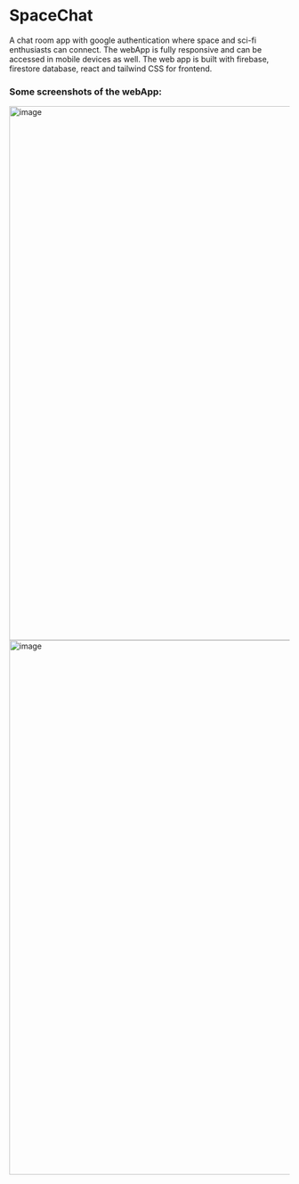 # SpaceChat
A chat room app with google authentication where space and sci-fi enthusiasts can connect. The webApp is fully responsive and can be accessed in mobile devices as well.
The web app is built with firebase, firestore database, react and tailwind CSS for frontend.


### Some screenshots of the webApp:
<img width="959" alt="image" src="https://user-images.githubusercontent.com/95732261/230785006-cfc4339d-dbba-419a-bc3b-fa75a4613c9f.png">
<img width="960" alt="image" src="https://github.com/Chaitanyarai899/SpaceChat-Firebase/assets/95732261/d4103f12-e06d-46f4-a847-7784b9ccf8d3">

